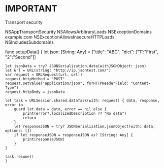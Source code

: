 # IMPORTANT

Transport security

<key>NSAppTransportSecurity</key>
<dict>
    <key>NSAllowsArbitraryLoads</key>
    <true/>
    <key>NSExceptionDomains</key>
    <dict>
        <key>example.com</key>
        <dict>
            <key>NSExceptionAllowsInsecureHTTPLoads</key>
            <true/>
            <key>NSIncludesSubdomains</key>
            <true/>
        </dict>
    </dict>
</dict>


   func setupData() {
    let json: [String: Any] = ["title": "ABC",
                               "dict": ["1":"First", "2":"Second"]]

    
    let jsonData = try? JSONSerialization.data(withJSONObject: json)
    let url = URL(string: "http://ip.jsontest.com/")
    var request = URLRequest(url: url!)
    request.httpMethod = "POST"
    request.setValue("application/json", forHTTPHeaderField: "Content-Type")
    request.httpBody = jsonData
    
    let task = URLSession.shared.dataTask(with: request) { data, response, error in
        guard let data = data, error == nil else {
            print(error?.localizedDescription ?? "No data")
            return
        }
        let responseJSON = try? JSONSerialization.jsonObject(with: data, options: [])
        if let responseJSON = responseJSON as? [String: Any] {
            print(responseJSON)
        }
    }
    
    task.resume()
    }
